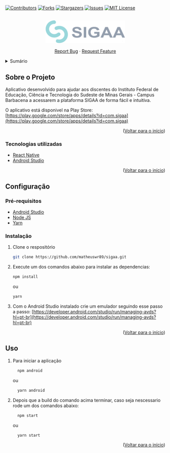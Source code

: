 <a id="readme-top"></a>

[![Contributors][contributors-shield]][contributors-url]
[![Forks][forks-shield]][forks-url]
[![Stargazers][stars-shield]][stars-url]
[![Issues][issues-shield]][issues-url]
[![MIT License][license-shield]][license-url]

<!-- PROJECT LOGO -->
<br />
<div align="center">
  <a href="https://github.com/matheuswr89/sigaa">
    <img src="./assets/SIGAALOGIN.png" width="250px">
  </a>

  <p align="center">
    <a href="https://github.com/matheuswr89/sigaa/issues">Report Bug</a>
    ·
    <a href="https://github.com/matheuswr89/sigaa/issues">Request Feature</a>
  </p>
</div>

<!-- TABLE OF CONTENTS -->
<details>
  <summary>Sumário</summary>
  <ol>
    <li>
      <a href="#sobre-o-projeto">Sobre o Projeto</a>
      <ul>
        <li><a href="#tecnologias-utilizadas">Tecnologias utilizadas</a></li>
      </ul>
    </li>
    <li>
      <a href="#configuração">Configuração</a>
      <ul>
        <li><a href="#pré-requisitos">Pré-requisitos</a></li>
        <li><a href="#instalação">Instalação</a></li>
      </ul>
    </li>
    <li><a href="#uso">Uso</a></li>
    <!-- <li><a href="#contact">Contato</a></li> -->
  </ol>
</details>

<!-- ABOUT THE PROJECT -->

## Sobre o Projeto

Aplicativo desenvolvido para ajudar aos discentes do Instituto Federal de Educação, Ciência e Tecnologia do Sudeste de Minas Gerais - Campus Barbacena
a acessarem a plataforma SIGAA de forma fácil e intuitiva.

O aplicativo está disponivel na Play Store: [https://play.google.com/store/apps/details?id=com.sigaa](https://play.google.com/store/apps/details?id=com.sigaa)

<p align="right">(<a href="#readme-top">Voltar para o início</a>)</p>

### Tecnologias utilizadas

- [React Native](https://reactnative.dev/)
- [Android Studio](https://developer.android.com/studio)

<p align="right">(<a href="#readme-top">Voltar para o início</a>)</p>

<!-- GETTING STARTED -->

## Configuração

### Pré-requisitos

- [Android Studio](https://developer.android.com/studio)
- [Node JS](https://nodejs.org/en/)
- [Yarn](https://yarnpkg.com/)

### Instalação

1. Clone o respositório
   ```sh
   git clone https://github.com/matheuswr89/sigaa.git
   ```
2. Execute um dos comandos abaixo para instalar as dependencias:
   ```sh
   npm install
   ```
   ou
   ```sh
   yarn
   ```
3. Com o Android Studio instalado crie um emulador seguindo esse passo a passo: [https://developer.android.com/studio/run/managing-avds?hl=pt-br](https://developer.android.com/studio/run/managing-avds?hl=pt-br)

<p align="right">(<a href="#readme-top">Voltar para o início</a>)</p>

<!-- USAGE -->

## Uso

1. Para iniciar a aplicação
   ```sh
     npm android
   ```
   ou
   ```sh
     yarn android
   ```
2. Depois que a build do comando acima terminar, caso seja nescessario rode um dos comandos abaixo:
   ```sh
     npm start
   ```
   ou
   ```sh
     yarn start
   ```
   <p align="right">(<a href="#readme-top">Voltar para o início</a>)</p>

[contributors-shield]: https://img.shields.io/github/contributors/matheuswr89/sigaa.svg?style=for-the-badge
[contributors-url]: https://github.com/matheuswr89/sigaa/graphs/contributors
[forks-shield]: https://img.shields.io/github/forks/matheuswr89/sigaa.svg?style=for-the-badge
[forks-url]: https://github.com/matheuswr89/sigaa/network/members
[stars-shield]: https://img.shields.io/github/stars/matheuswr89/sigaa.svg?style=for-the-badge
[stars-url]: https://github.com/matheuswr89/sigaa/stargazers
[issues-shield]: https://img.shields.io/github/issues/matheuswr89/sigaa.svg?style=for-the-badge
[issues-url]: https://github.com/matheuswr89/sigaa/issues
[license-shield]: https://img.shields.io/github/license/matheuswr89/sigaa.svg?style=for-the-badge
[license-url]: https://github.com/matheuswr89/sigaa/blob/master/LICENSE.txt
